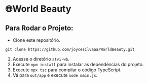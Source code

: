 <h1>🌐World Beauty</h1>

## Para Rodar o Projeto:
 - Clone este repositório.
>
    git clone https://github.com/joycesilvaaa/WorldBeauty.git
>

1. Acesse o diretório `atvi-wb`.
2. Execute `npm install` para instalar as dependências do projeto.
3. Execute `npx tsc` para compilar o código TypeScript.
4. Vá para `out/app` e execute `node main.js`.
